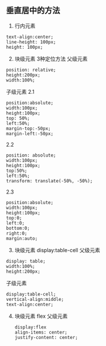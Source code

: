 ## 垂直居中的方法

1. 行内元素
```
text-align:center;
line-height: 100px;
height: 100px;
```
2. 块级元素 3种定位方法
  父级元素
  ```
  position: relative;
  height:200px;
  width:100%;
  ```
  子级元素
  2.1
  ```
  position:absolute;
  width:100px;
  height:100px;
  top: 50%;
  left:50%;
  margin-top:-50px;
  margin-left:-50px;
  ```
  2.2
  ```
  position: absolute;
  width:100px;
  height:100px;
  top:50%;
  left:50%;
  transform: translate(-50%, -50%);
  ```
  2.3
  ```
  position:absolute;
  width:100px;
  height:100px;
  top:0;
  left:0;
  bottom:0;
  right:0;
  margin:auto;
  ```
3. 块级元素 display:table-cell
  父级元素
  ```
  display: table;
  width:100%;
  height:200px;
  ```
  子级元素
  ```
  display:table-cell;
  vertical-align:middle;
  text-align:center;
  ```

4. 块级元素 flex
   父级元素
   ```
   display:flex
   align-items: center;
   justify-content: center;
   ```
